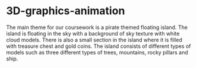 # 3D-graphics-animation

The main theme for our coursework is a pirate themed floating island. 
The island is floating in the sky with a background of sky texture with white cloud models. There is also a small section in the island where it is filled with treasure chest and gold coins. 
The island consists of different types of models such as three different types of trees, mountains, rocky pillars and ship.
